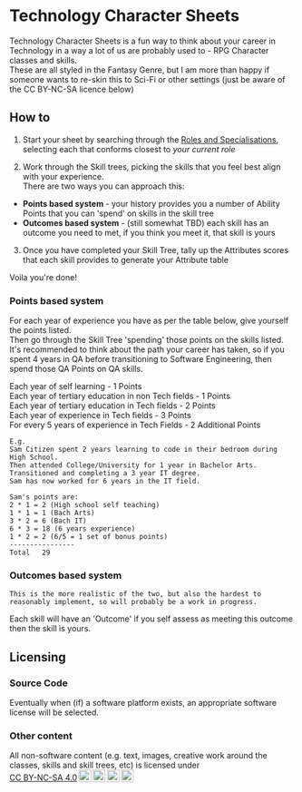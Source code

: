 # Technology Character Sheets

Technology Character Sheets is a fun way to think about your career in Technology in a way a lot of us are probably used to - RPG Character classes and skills.  
These are all styled in the Fantasy Genre, but I am more than happy if someone wants to re-skin this to Sci-Fi or other settings (just be aware of the CC BY-NC-SA licence below)

## How to

1. Start your sheet by searching through the [Roles and Specialisations](roles.md), selecting each that conforms closest to *your current role*

2. Work through the Skill trees, picking the skills that you feel best align with your experience.  
There are two ways you can approach this:  
  * **Points based system** - your history provides you a number of Ability Points that you can 'spend' on skills in the skill tree
  * **Outcomes based system** - (still somewhat TBD) each skill has an outcome you need to met, if you think you meet it, that skill is yours  


3. Once you have completed your Skill Tree, tally up the Attributes scores that each skill provides to generate your Attribute table

Voila you're done!

### Points based system

For each year of experience you have as per the table below, give yourself the points listed.  
Then go through the Skill Tree 'spending' those points on the skills listed.   
It's recommended to think about the path your career has taken, so if you spent 4 years in QA before transitioning to Software Engineering, then spend those QA Points on QA skills.

Each year of self learning - 1 Points  
Each year of tertiary education in non Tech fields - 1 Points  
Each year of tertiary education in Tech fields - 2 Points  
Each year of experience in Tech fields - 3 Points  
For every 5 years of experience in Tech Fields - 2 Additional Points  

```
E.g.
Sam Citizen spent 2 years learning to code in their bedroom during High School.
Then attended College/University for 1 year in Bachelor Arts.
Transitioned and completing a 3 year IT degree.
Sam has now worked for 6 years in the IT field.

Sam's points are:
2 * 1 = 2 (High school self teaching)
1 * 1 = 1 (Bach Arts)
3 * 2 = 6 (Bach IT)
6 * 3 = 18 (6 years experience)
1 * 2 = 2 (6/5 = 1 set of bonus points)
----------------
Total   29

```

### Outcomes based system

```This is the more realistic of the two, but also the hardest to reasonably implement, so will probably be a work in progress.```

Each skill will have an 'Outcome' if you self assess as meeting this outcome then the skill is yours.

## Licensing

### Source Code
Eventually when (if) a software platform exists, an appropriate software license will be selected.

### Other content
<p xmlns:cc="http://creativecommons.org/ns#" >All non-software content (e.g. text, images, creative work around the classes, skills and skill trees, etc) is licensed under <a href="http://creativecommons.org/licenses/by-nc-sa/4.0/?ref=chooser-v1" target="_blank" rel="license noopener noreferrer" style="display:inline-block;">CC BY-NC-SA 4.0<img style="height:22px!important;margin-left:3px;vertical-align:text-bottom;" src="https://mirrors.creativecommons.org/presskit/icons/cc.svg?ref=chooser-v1"><img style="height:22px!important;margin-left:3px;vertical-align:text-bottom;" src="https://mirrors.creativecommons.org/presskit/icons/by.svg?ref=chooser-v1"><img style="height:22px!important;margin-left:3px;vertical-align:text-bottom;" src="https://mirrors.creativecommons.org/presskit/icons/nc.svg?ref=chooser-v1"><img style="height:22px!important;margin-left:3px;vertical-align:text-bottom;" src="https://mirrors.creativecommons.org/presskit/icons/sa.svg?ref=chooser-v1"></a></p>
